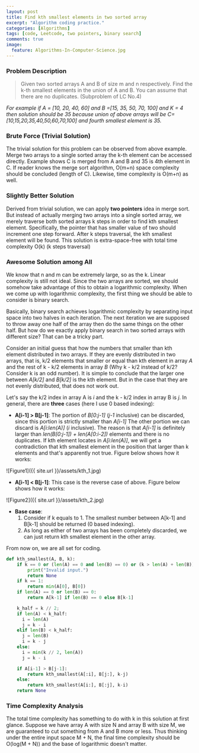 ```yaml
---
layout: post
title: Find kth smallest elements in two sorted array
excerpt: "Algorithm coding practice."
categories: [Algorithms]
tags: [code, Leetcode, two pointers, binary search]
comments: true
image:
  feature: Algorithms-In-Computer-Science.jpg
---
```


### Problem Description

> Given two sorted arrays A and B of size m and n respectively. Find the k-th smallest elements in the union of A and B. You can assume that there are no duplicates. (Subproblem of LC No.4)

*For example if A = [10, 20, 40, 60] and B =[15, 35, 50, 70, 100] and K = 4 then solution should be 35 because union of above arrays will be
C= [10,15,20,35,40,50,60,70,100] and fourth smallest element is 35.*

### Brute Force (Trivial Solution)

The trivial solution for this problem can be observed from above example. Merge two arrays to a single sorted array the k-th element can be accessed directly. Example shows C is merged from A and B and 35 is 4th element in C. If reader knows the merge sort algorithm, O(m+n) space complexity should be concluded (length of C). Likewise, time complexity is O(m+n) as well.

### Slightly Better Solution

Derived from trivial solution, we can apply **two pointers** idea in merge sort. But instead of actually merging two arrays into a single sorted array, we merely traverse both sorted arrays k steps in order to find kth smallest element. Specifically, the pointer that has smaller value of two should increment one step forward. After k steps traversal, the kth smallest element will be found. This solution is extra-space-free with total time complexity O(k) (k steps traversal)

### Awesome Solution among All

We know that n and m can be extremely large, so as the k. Linear complexity is still not ideal. Since the two arrays are sorted, we should somehow take advantage of this to obtain a logarithmic complexity. When we come up with logarithmic complexity, the first thing we should be able to consider is binary search.

Basically, binary search achieves logarithmic complexity by separating input space into two halves in each iteration. The next iteration we are supposed to throw away one half of the array then do the same things on the other half. But how do we exactly apply binary search in two sorted arrays with different size? That can be a tricky part.

Consider an initial guess that how the numbers that smaller than kth element distributed in two arrays. If they are evenly distributed in two arrays, that is, k/2 elements that smaller or equal than kth element in array *A* and the rest of k - k/2 elements in array *B* (Why k - k/2 instead of k/2? Consider k is an odd number). It is simple to conclude that the larger one between *A[k/2]* and *B[k/2]* is the kth element. But in the case that they are not evenly distributed, that does not work out.

Let's say the k/2 index in array A is *i* and the k - k/2 index in array B is *j*. In general, there are **three** cases (here I use 0 based indexing):

+ **A[i-1] > B[j-1]**: The portion of *B[0:j-1]* (*j-1* inclusive) can be discarded, since this portion is strictly smaller than *A[i-1]* The other portion we can discard is *A[i:len(A)]* (*i* inclusive). The reason is that *A[i-1]* is definitely larger than *len(B[0:j-1]) + len(A[0:i-2])* elements and there is no duplicates. If kth element locates in *A[i:len(A)]*, we will get a contradiction that kth smallest element in the position that larger than k elements and that's apparently not true. Figure below shows how it works:  

![Figure1]({{ site.url }}/assets/kth_1.jpg)  

+ **A[i-1] < B[j-1]**: This case is the reverse case of above. Figure below shows how it works:  

![Figure2]({{ site.url }}/assets/kth_2.jpg)  

+ **Base case**:
   1. Consider if k equals to 1. The smallest number between A[k-1] and B[k-1] should be returned (0 based indexing).  
   2. As long as either of two arrays has been completely discarded, we can just return kth smallest element in the other array.  

From now on, we are all set for coding.

```python
def kth_smallest(A, B, k):
    if k == 0 or (len(A) == 0 and len(B) == 0) or (k > len(A) + len(B)):
        print("Invalid input.")
        return None
    if k == 1:
        return min(A[0], B[0])
    if len(A) == 0 or len(B) == 0:
        return A[k-1] if len(B) == 0 else B[k-1]

    k_half = k // 2;
    if len(A) < k_half:
      i = len(A)
      j = k - i
    elif len(B) < k_half:
      j = len(B)
      i = k - j
    else:
      i = min(k // 2, len(A))
      j = k - i

    if A[i-1] > B[j-1]:
        return kth_smallest(A[:i], B[j:], k-j)
    else:
        return kth_smallest(A[i:], B[:j], k-i)
    return None
```

### Time Complexity Analysis

The total time complexity has something to do with k in this solution at first glance. Suppose we have array A with size N and array B with size M, we are guaranteed to cut something from A and B more or less. Thus thinking under the entire input space M + N, the final time complexity should be O(log(M + N)) and the base of logarithmic doesn't matter.
